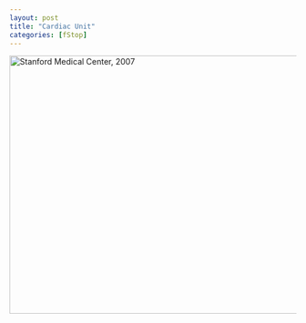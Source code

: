 ```yaml
---
layout: post
title: "Cardiac Unit"
categories: [fStop]
---
```

<img title="Stanford Medical Center, 2007" src="http://www.botzilla.com/blog/pix2007/P1060727.jpg" width="807" height="454" border="0" />


